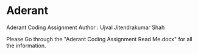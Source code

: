 # Aderant
Aderant Coding Assignment
Author : Ujval Jitendrakumar Shah

Please Go through the "Aderant Coding Assignment Read Me.docx" for all the information.
